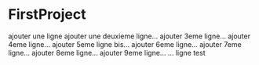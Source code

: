 # FirstProject
ajouter une ligne
ajouter une deuxieme ligne...
ajouter 3eme ligne...
ajouter 4eme ligne...
ajouter 5eme ligne bis...
ajouter 6eme ligne...
ajouter 7eme ligne...
ajouter 8eme ligne...
ajouter 9eme ligne...
...
ligne test

